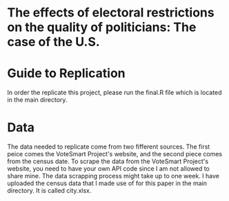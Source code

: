 # The effects of electoral restrictions on the quality of politicians: The case of the U.S.

# Guide to Replication
In order the replicate this project, please run the final.R file which is located in the main directory.


# Data

The data needed to replicate come from two fifferent sources. The first peice comes the VoteSmart Project's website, and the second piece comes from the census date. To scrape the data from the VoteSmart Project's website, you need to have your own API code since I am not allowed to share mine. The data scrapping process might take up to one week.
I have uploaded the census data that I made use of for this paper in the main directory. It is called city.xlsx.
